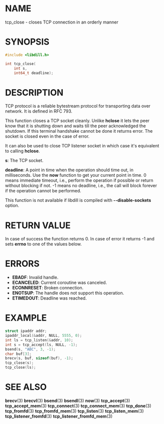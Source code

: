 # NAME

 tcp_close - closes TCP connection in an orderly manner

# SYNOPSIS

```c
#include <libdill.h>

int tcp_close(
    int s,
    int64_t deadline);
```

# DESCRIPTION

 TCP protocol is a reliable bytestream protocol for transporting data over network. It is defined in RFC 793.

 This function closes a TCP socket cleanly. Unlike **hclose** it lets the peer know that it is shutting down and waits till the peer acknowledged the shutdown. If this terminal handshake cannot be done it returns error. The socket is closed even in the case of error.

 It can also be used to close TCP listener socket in which case it's equivalent to calling **hclose**.

 **s**: The TCP socket.

 **deadline**: A point in time when the operation should time out, in milliseconds. Use the **now** function to get your current point in time. 0 means immediate timeout, i.e., perform the operation if possible or return without blocking if not. -1 means no deadline, i.e., the call will block forever if the operation cannot be performed.

 This function is not available if libdill is compiled with **--disable-sockets** option.

# RETURN VALUE

 In case of success the function returns 0. In case of error it returns -1 and sets **errno** to one of the values below.

# ERRORS

* **EBADF**: Invalid handle.
* **ECANCELED**: Current coroutine was canceled.
* **ECONNRESET**: Broken connection.
* **ENOTSUP**: The handle does not support this operation.
* **ETIMEDOUT**: Deadline was reached.

# EXAMPLE

```c
struct ipaddr addr;
ipaddr_local(&addr, NULL, 5555, 0);
int ls = tcp_listen(&addr, 10);
int s = tcp_accept(ls, NULL, -1);
bsend(s, "ABC", 3, -1);
char buf[3];
brecv(s, buf, sizeof(buf), -1);
tcp_close(s);
tcp_close(ls);
```

# SEE ALSO

 **brecv**(3) **brecvl**(3) **bsend**(3) **bsendl**(3) **now**(3) **tcp_accept**(3) **tcp_accept_mem**(3) **tcp_connect**(3) **tcp_connect_mem**(3) **tcp_done**(3) **tcp_fromfd**(3) **tcp_fromfd_mem**(3) **tcp_listen**(3) **tcp_listen_mem**(3) **tcp_listener_fromfd**(3) **tcp_listener_fromfd_mem**(3) 

